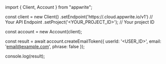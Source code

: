 import { Client, Account } from "appwrite";

const client = new Client()
    .setEndpoint('https://<REGION>.cloud.appwrite.io/v1') // Your API Endpoint
    .setProject('<YOUR_PROJECT_ID>'); // Your project ID

const account = new Account(client);

const result = await account.createEmailToken({
    userId: '<USER_ID>',
    email: 'email@example.com',
    phrase: false
});

console.log(result);
